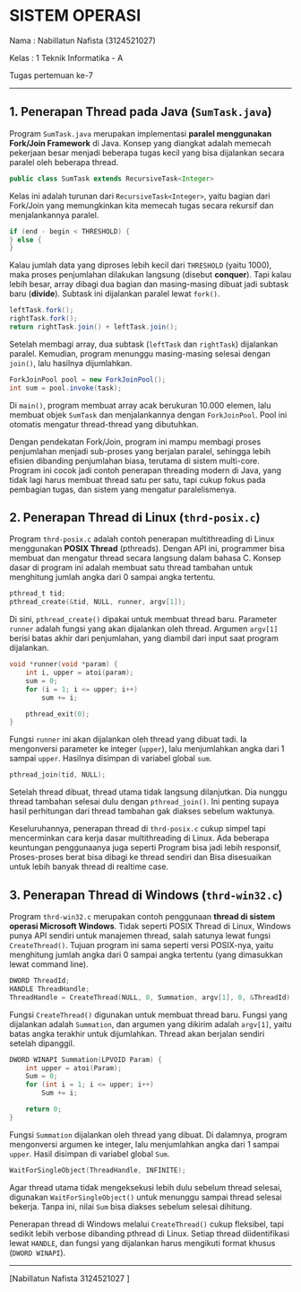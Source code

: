 # SISTEM OPERASI # 
Nama  : Nabillatun Nafista (3124521027)

Kelas : 1 Teknik Informatika - A

Tugas pertemuan ke-7  

---
## 1. **Penerapan Thread pada Java (`SumTask.java`)**

Program `SumTask.java` merupakan implementasi **paralel menggunakan Fork/Join Framework** di Java. Konsep yang diangkat adalah memecah pekerjaan besar menjadi beberapa tugas kecil yang bisa dijalankan secara paralel oleh beberapa thread.

```java
public class SumTask extends RecursiveTask<Integer>

```

Kelas ini adalah turunan dari `RecursiveTask<Integer>`, yaitu bagian dari Fork/Join yang memungkinkan kita memecah tugas secara rekursif dan menjalankannya paralel.


```java
if (end - begin < THRESHOLD) {   
} else {
}

```

Kalau jumlah data yang diproses lebih kecil dari `THRESHOLD` (yaitu 1000), maka proses penjumlahan dilakukan langsung (disebut **conquer**). Tapi kalau lebih besar, array dibagi dua bagian dan masing-masing dibuat jadi subtask baru (**divide**). Subtask ini dijalankan paralel lewat `fork()`.

```java
leftTask.fork();
rightTask.fork();
return rightTask.join() + leftTask.join();

```

Setelah membagi array, dua subtask (`leftTask` dan `rightTask`) dijalankan paralel. Kemudian, program menunggu masing-masing selesai dengan `join()`, lalu hasilnya dijumlahkan.

```java
ForkJoinPool pool = new ForkJoinPool();
int sum = pool.invoke(task);

```

Di `main()`, program membuat array acak berukuran 10.000 elemen, lalu membuat objek `SumTask` dan menjalankannya dengan `ForkJoinPool`. Pool ini otomatis mengatur thread-thread yang dibutuhkan.


Dengan pendekatan Fork/Join, program ini mampu membagi proses penjumlahan menjadi sub-proses yang berjalan paralel, sehingga lebih efisien dibanding penjumlahan biasa, terutama di sistem multi-core. Program ini cocok jadi contoh penerapan threading modern di Java, yang tidak lagi harus membuat thread satu per satu, tapi cukup fokus pada pembagian tugas, dan sistem yang mengatur paralelismenya.



## 2. **Penerapan Thread di Linux (`thrd-posix.c`)**

Program `thrd-posix.c` adalah contoh penerapan multithreading di Linux menggunakan **POSIX Thread** (pthreads). Dengan API ini, programmer bisa membuat dan mengatur thread secara langsung dalam bahasa C. Konsep dasar di program ini adalah membuat satu thread tambahan untuk menghitung jumlah angka dari 0 sampai angka tertentu.


```c
pthread_t tid;
pthread_create(&tid, NULL, runner, argv[1]);

```

Di sini, `pthread_create()` dipakai untuk membuat thread baru. Parameter `runner` adalah fungsi yang akan dijalankan oleh thread. Argumen `argv[1]` berisi batas akhir dari penjumlahan, yang diambil dari input saat program dijalankan.


```c
void *runner(void *param) {
    int i, upper = atoi(param);
    sum = 0;
    for (i = 1; i <= upper; i++)
        sum += i;

    pthread_exit(0);
}

```

Fungsi `runner` ini akan dijalankan oleh thread yang dibuat tadi. Ia mengonversi parameter ke integer (`upper`), lalu menjumlahkan angka dari 1 sampai `upper`. Hasilnya disimpan di variabel global `sum`.


```c
pthread_join(tid, NULL);

```

Setelah thread dibuat, thread utama tidak langsung dilanjutkan. Dia nunggu thread tambahan selesai dulu dengan `pthread_join()`. Ini penting supaya hasil perhitungan dari thread tambahan gak diakses sebelum waktunya.

Keseluruhannya, penerapan thread di `thrd-posix.c` cukup simpel tapi mencerminkan cara kerja dasar multithreading di Linux.  Ada beberapa keuntungan penggunaanya juga seperti Program bisa jadi lebih responsif, Proses-proses berat bisa dibagi ke thread sendiri dan Bisa disesuaikan untuk lebih banyak thread di realtime case.


## 3. **Penerapan Thread di Windows (`thrd-win32.c`)**

Program `thrd-win32.c` merupakan contoh penggunaan **thread di sistem operasi Microsoft Windows**. Tidak seperti POSIX Thread di Linux, Windows punya API sendiri untuk manajemen thread, salah satunya lewat fungsi `CreateThread()`. Tujuan program ini sama seperti versi POSIX-nya, yaitu menghitung jumlah angka dari 0 sampai angka tertentu (yang dimasukkan lewat command line).

```c
DWORD ThreadId;
HANDLE ThreadHandle;
ThreadHandle = CreateThread(NULL, 0, Summation, argv[1], 0, &ThreadId);

```

Fungsi `CreateThread()` digunakan untuk membuat thread baru. Fungsi yang dijalankan adalah `Summation`, dan argumen yang dikirim adalah `argv[1]`, yaitu batas angka terakhir untuk dijumlahkan. Thread akan berjalan sendiri setelah dipanggil.

```c
DWORD WINAPI Summation(LPVOID Param) {
    int upper = atoi(Param);
    Sum = 0;
    for (int i = 1; i <= upper; i++)
        Sum += i;

    return 0;
}

```

Fungsi `Summation` dijalankan oleh thread yang dibuat. Di dalamnya, program mengonversi argumen ke integer, lalu menjumlahkan angka dari 1 sampai `upper`. Hasil disimpan di variabel global `Sum`.

```c
WaitForSingleObject(ThreadHandle, INFINITE);

```

Agar thread utama tidak mengeksekusi lebih dulu sebelum thread selesai, digunakan `WaitForSingleObject()` untuk menunggu sampai thread selesai bekerja. Tanpa ini, nilai `Sum` bisa diakses sebelum selesai dihitung.


Penerapan thread di Windows melalui `CreateThread()` cukup fleksibel, tapi sedikit lebih verbose dibanding pthread di Linux. Setiap thread diidentifikasi lewat `HANDLE`, dan fungsi yang dijalankan harus mengikuti format khusus (`DWORD WINAPI`).

---

[Nabillatun Nafista 3124521027 ]
